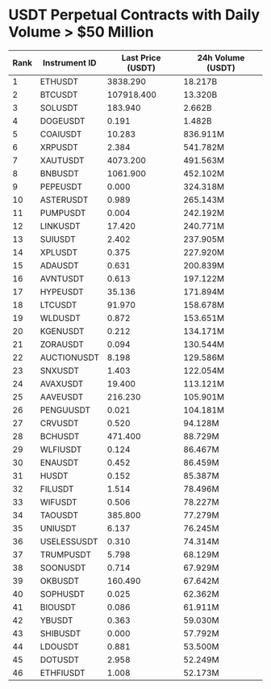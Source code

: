 # USDT Perpetual Contracts with Daily Volume > $50 Million

| Rank | Instrument ID | Last Price (USDT) | 24h Volume (USDT) |
|------|---------------|-------------------|-------------------|
| 1 | ETHUSDT | 3838.290 | 18.217B |
| 2 | BTCUSDT | 107918.400 | 13.320B |
| 3 | SOLUSDT | 183.940 | 2.662B |
| 4 | DOGEUSDT | 0.191 | 1.482B |
| 5 | COAIUSDT | 10.283 | 836.911M |
| 6 | XRPUSDT | 2.384 | 541.782M |
| 7 | XAUTUSDT | 4073.200 | 491.563M |
| 8 | BNBUSDT | 1061.900 | 452.102M |
| 9 | PEPEUSDT | 0.000 | 324.318M |
| 10 | ASTERUSDT | 0.989 | 265.143M |
| 11 | PUMPUSDT | 0.004 | 242.192M |
| 12 | LINKUSDT | 17.420 | 240.771M |
| 13 | SUIUSDT | 2.402 | 237.905M |
| 14 | XPLUSDT | 0.375 | 227.920M |
| 15 | ADAUSDT | 0.631 | 200.839M |
| 16 | AVNTUSDT | 0.613 | 197.122M |
| 17 | HYPEUSDT | 35.136 | 171.894M |
| 18 | LTCUSDT | 91.970 | 158.678M |
| 19 | WLDUSDT | 0.872 | 153.651M |
| 20 | KGENUSDT | 0.212 | 134.171M |
| 21 | ZORAUSDT | 0.094 | 130.544M |
| 22 | AUCTIONUSDT | 8.198 | 129.586M |
| 23 | SNXUSDT | 1.403 | 122.054M |
| 24 | AVAXUSDT | 19.400 | 113.121M |
| 25 | AAVEUSDT | 216.230 | 105.901M |
| 26 | PENGUUSDT | 0.021 | 104.181M |
| 27 | CRVUSDT | 0.520 | 94.128M |
| 28 | BCHUSDT | 471.400 | 88.729M |
| 29 | WLFIUSDT | 0.124 | 86.467M |
| 30 | ENAUSDT | 0.452 | 86.459M |
| 31 | HUSDT | 0.152 | 85.387M |
| 32 | FILUSDT | 1.514 | 78.496M |
| 33 | WIFUSDT | 0.506 | 78.227M |
| 34 | TAOUSDT | 385.800 | 77.279M |
| 35 | UNIUSDT | 6.137 | 76.245M |
| 36 | USELESSUSDT | 0.310 | 74.314M |
| 37 | TRUMPUSDT | 5.798 | 68.129M |
| 38 | SOONUSDT | 0.714 | 67.929M |
| 39 | OKBUSDT | 160.490 | 67.642M |
| 40 | SOPHUSDT | 0.025 | 62.362M |
| 41 | BIOUSDT | 0.086 | 61.911M |
| 42 | YBUSDT | 0.363 | 59.030M |
| 43 | SHIBUSDT | 0.000 | 57.792M |
| 44 | LDOUSDT | 0.881 | 53.500M |
| 45 | DOTUSDT | 2.958 | 52.249M |
| 46 | ETHFIUSDT | 1.008 | 52.173M |
